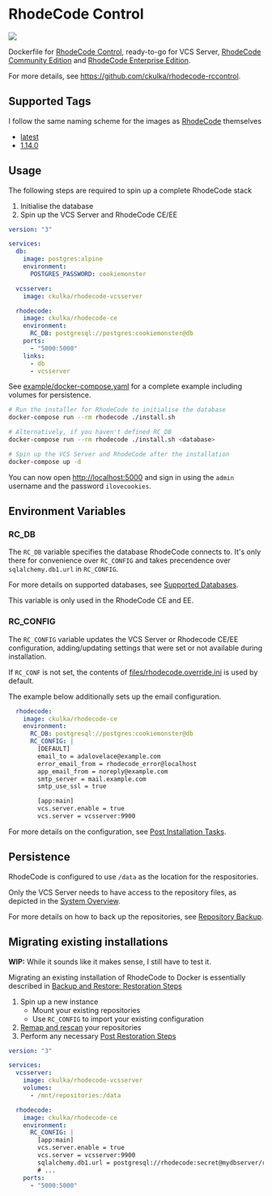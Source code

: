 # RhodeCode Control

[![](https://images.microbadger.com/badges/version/ckulka/rhodecode-rccontrol:1.14.0.svg)](https://github.com/ckulka/rhodecode-rccontrol/tree/1.14.0 "Get your own version badge on microbadger.com")

Dockerfile for [RhodeCode Control](https://docs.rhodecode.com/RhodeCode-Control/), ready-to-go for VCS Server, [RhodeCode Community Edition](https://rhodecode.com/open-source) and [RhodeCode Enterprise Edition](https://docs.rhodecode.com/RhodeCode-Enterprise/).

For more details, see <https://github.com/ckulka/rhodecode-rccontrol>.

## Supported Tags

I follow the same naming scheme for the images as [RhodeCode](https://docs.rhodecode.com/RhodeCode-Control/release-notes/release-notes.html) themselves

- [latest](https://github.com/ckulka/rhodecode-rccontrol/tree/master)
- [1.14.0](https://github.com/ckulka/rhodecode-rccontrol/tree/1.14.0)

## Usage

The following steps are required to spin up a complete RhodeCode stack

1. Initialise the database
1. Spin up the VCS Server and RhodeCode CE/EE

```yaml
version: "3"

services:
  db:
    image: postgres:alpine
    environment:
      POSTGRES_PASSWORD: cookiemonster

  vcsserver:
    image: ckulka/rhodecode-vcsserver

  rhodecode:
    image: ckulka/rhodecode-ce
    environment:
      RC_DB: postgresql://postgres:cookiemonster@db
    ports:
      - "5000:5000"
    links:
      - db
      - vcsserver
```

See [example/docker-compose.yaml](https://github.com/ckulka/rhodecode-rccontrol/blob/1.14.0/example/docker-compose.yaml) for a complete example including volumes for persistence.

```bash
# Run the installer for RhodeCode to initialise the database
docker-compose run --rm rhodecode ./install.sh

# Alternatively, if you haven't defined RC_DB
docker-compose run --rm rhodecode ./install.sh <database>

# Spin up the VCS Server and RhodeCode after the installation
docker-compose up -d
```

You can now open <http://localhost:5000> and sign in using the `admin` username and the password `ilovecookies`.

## Environment Variables

### RC_DB

The `RC_DB` variable specifies the database RhodeCode connects to.
It's only there for convenience over `RC_CONFIG` and takes precendence over `sqlalchemy.db1.url` in `RC_CONFIG`.

For more details on supported databases, see [Supported Databases](https://docs.rhodecode.com/RhodeCode-Enterprise/install/install-database.html).

This variable is only used in the RhodeCode CE and EE.

### RC_CONFIG

The `RC_CONFIG` variable updates the VCS Server or Rhodecode CE/EE configuration, adding/updating settings that were set or not available during installation.

If `RC_CONF` is not set, the contents of [files/rhodecode.override.ini](https://github.com/ckulka/rhodecode-rccontrol/blob/1.14.0/files/rhodecode.override.ini) is used by default.

The example below additionally sets up the email configuration.

```yaml
  rhodecode:
    image: ckulka/rhodecode-ce
    environment:
      RC_DB: postgresql://postgres:cookiemonster@db
      RC_CONFIG: |
        [DEFAULT]
        email_to = adalovelace@example.com
        error_email_from = rhodecode_error@localhost
        app_email_from = noreply@example.com
        smtp_server = mail.example.com
        smtp_use_ssl = true

        [app:main]
        vcs.server.enable = true
        vcs.server = vcsserver:9900
```

For more details on the configuration, see [Post Installation Tasks](https://docs.rhodecode.com/RhodeCode-Enterprise/install/install-steps.html).

## Persistence

RhodeCode is configured to use `/data` as the location for the respositories.

Only the VCS Server needs to have access to the repository files, as depicted in the [System Overview](https://docs.rhodecode.com/RhodeCode-Enterprise/admin/system-overview.html).

For more details on how to back up the repositories, see [Repository Backup](https://docs.rhodecode.com/RhodeCode-Enterprise/admin/backup-restore.html#repository-backup).

## Migrating existing installations

**WIP:** While it sounds like it makes sense, I still have to test it.

Migrating an existing installation of RhodeCode to Docker is essentially described in [Backup and Restore: Restoration Steps](https://docs.rhodecode.com/RhodeCode-Enterprise/admin/backup-restore.html#restoration-steps)

1. Spin up a new instance
    - Mount your existing repositories
    - Use `RC_CONFIG` to import your existing configuration
1. [Remap and rescan](https://docs.rhodecode.com/RhodeCode-Enterprise/admin/admin-tricks.html#remap-rescan) your repositories
1. Perform any necessary [Post Restoration Steps](https://docs.rhodecode.com/RhodeCode-Enterprise/admin/backup-restore.html#post-restoration-steps)

```yaml
version: "3"

services:
  vcsserver:
    image: ckulka/rhodecode-vcsserver
    volumes:
      - /mnt/repositories:/data

  rhodecode:
    image: ckulka/rhodecode-ce
    environment:
      RC_CONFIG: |
        [app:main]
        vcs.server.enable = true
        vcs.server = vcsserver:9900
        sqlalchemy.db1.url = postgresql://rhodecode:secret@mydbserver/rhodecode
        # ...
    ports:
      - "5000:5000"
```
